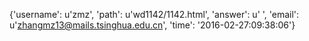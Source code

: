 {'username': u'zmz', 'path': u'wd1142/1142.html', 'answer': u' ', 'email': u'zhangmz13@mails.tsinghua.edu.cn', 'time': '2016-02-27:09:38:06'}
